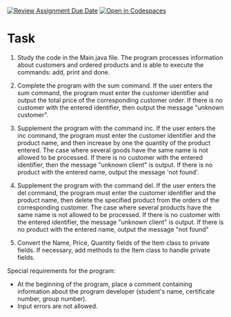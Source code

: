 [![Review Assignment Due Date](https://classroom.github.com/assets/deadline-readme-button-24ddc0f5d75046c5622901739e7c5dd533143b0c8e959d652212380cedb1ea36.svg)](https://classroom.github.com/a/P0KkEUKH)
[![Open in Codespaces](https://classroom.github.com/assets/launch-codespace-7f7980b617ed060a017424585567c406b6ee15c891e84e1186181d67ecf80aa0.svg)](https://classroom.github.com/open-in-codespaces?assignment_repo_id=13924757)
# Task 
1) Study the code in the Main.java file. The program processes information about customers and ordered products and is able to execute the commands: add, print and done.

2) Complete the program with the sum command. If the user enters the sum command, the program must enter the customer identifier and output the total price of the corresponding customer order. If there is no customer with the entered identifier, then output the message "unknown customer".

3) Supplement the program with the command inc. If the user enters the inc command, the program must enter the customer identifier and the product name, and then increase by one the quantity of the product entered. The case where several goods have the same name is not allowed to be processed. If there is no customer with the entered identifier, then the message "unknown client" is output. If there is no product with the entered name, output the message 'not found'.

4) Supplement the program with the command del. If the user enters the del command, the program must enter the customer identifier and the product name, then delete the specified product from the orders of the corresponding customer. The case where several products have the same name is not allowed to be processed. If there is no customer with the entered identifier, the message "unknown client" is output. If there is no product with the entered name, output the message "not found"

5) Convert the Name, Price, Quantity fields of the Item class to private fields. If necessary, add methods to the Item class to handle private fields.

Special requirements for the program:
- At the beginning of the program, place a comment containing information about the program developer (student's name, certificate number, group number).
- Input errors are not allowed.

